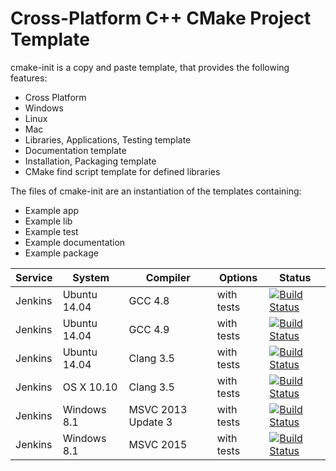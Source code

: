 # Cross-Platform C++ CMake Project Template

cmake-init is a copy and paste template, that provides the following features:
 * Cross Platform
  * Windows
  * Linux
  * Mac
 * Libraries, Applications, Testing template
 * Documentation template
 * Installation, Packaging template
 * CMake find script template for defined libraries

The files of cmake-init are an instantiation of the templates containing:
  * Example app
  * Example lib
  * Example test
  * Example documentation
  * Example package

| Service | System | Compiler | Options | Status |
| ------- | ------ | -------- | ------- | ------ |
| Jenkins | Ubuntu 14.04 | GCC 4.8 | with tests | [![Build Status](http://jenkins.hpi3d.de/buildStatus/icon?job=cmake-init-linux-gcc4.8&style=plastic)](http://jenkins.hpi3d.de/job/cmake-init-linux-gcc4.8)|
| Jenkins | Ubuntu 14.04 | GCC 4.9 | with tests | [![Build Status](http://jenkins.hpi3d.de/buildStatus/icon?job=cmake-init-linux-gcc4.9&style=plastic)](http://jenkins.hpi3d.de/job/cmake-init-linux-gcc4.9)|
| Jenkins | Ubuntu 14.04 | Clang 3.5 | with tests | [![Build Status](http://jenkins.hpi3d.de/buildStatus/icon?job=cmake-init-linux-clang3.5&style=plastic)](http://jenkins.hpi3d.de/job/cmake-init-linux-clang3.5) |
| Jenkins | OS X 10.10 | Clang 3.5 | with tests | [![Build Status](http://jenkins.hpi3d.de/buildStatus/icon?job=cmake-init-osx-clang3.5&style=plastic)](http://jenkins.hpi3d.de/job/cmake-init-osx-clang3.5) |
| Jenkins | Windows 8.1 | MSVC 2013 Update 3 | with tests | [![Build Status](http://jenkins.hpi3d.de/buildStatus/icon?job=cmake-init-windows-msvc2013&style=plastic)](http://jenkins.hpi3d.de/job/cmake-init-windows-msvc2013) |
| Jenkins | Windows 8.1 | MSVC 2015 | with tests | [![Build Status](http://jenkins.hpi3d.de/buildStatus/icon?job=cmake-init-windows-msvc2015&style=plastic)](http://jenkins.hpi3d.de/job/cmake-init-windows-msvc2015) |



